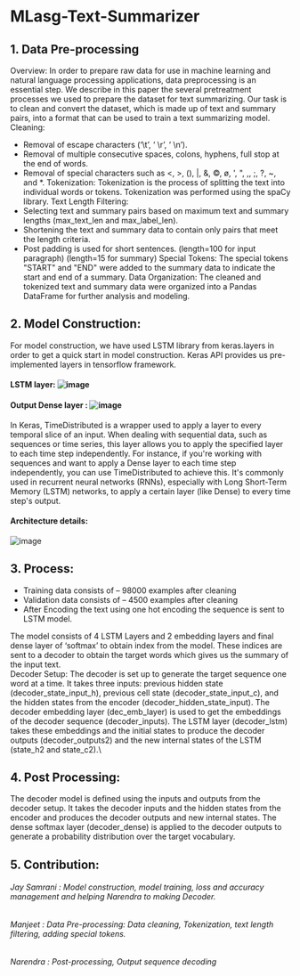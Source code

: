 # MLasg-Text-Summarizer
## 1. Data Pre-processing
Overview:
In order to prepare raw data for use in machine learning and natural language processing applications, data preprocessing is an essential step. We describe in this paper the several pretreatment processes we used to prepare the dataset for text summarizing. Our task is to clean and convert the dataset, which is made up of text and summary pairs, into a format that can be used to train a text summarizing model.
Cleaning: 
-	Removal of escape characters (‘\t’, ‘ \r’, ‘ \n’).
-	Removal of multiple consecutive spaces, colons, hyphens, full stop at the end of words.
-	Removal of special characters such as <, >, (), |, &, ©, ø, ', ", ,, ;, ?, ~, and *.
Tokenization:
	Tokenization is the process of splitting the text into individual words or tokens. Tokenization was performed using the spaCy library.
Text Length Filtering: 
-	Selecting text and summary pairs based on maximum text and summary lengths (max_text_len and max_label_len).
-	Shortening the text and summary data to contain only pairs that meet the length criteria.
- 	Post padding is used for short sentences. (length=100 for input paragraph) (length=15 for summary)
Special Tokens: 
The special tokens "START" and "END" were added to the summary data to indicate the start and end of a summary. 
Data Organization:
The cleaned and tokenized text and summary data were organized into a Pandas DataFrame for further analysis and modeling.

## 2. Model Construction:
For model construction, we have used LSTM library from keras.layers in order to get a quick start in model construction. Keras API provides us pre-implemented layers in tensorflow framework.
#### LSTM layer: ![image](https://github.com/JaySamrani/MLasg-Text-Summarizer/assets/111739529/971a9594-988d-4e11-b774-885dd685afe3)
#### Output Dense layer : ![image](https://github.com/JaySamrani/MLasg-Text-Summarizer/assets/111739529/03eba3f3-4de8-4dcb-adca-3d99dac7db27)

In Keras, TimeDistributed is a wrapper used to apply a layer to every temporal slice of an input. When dealing with sequential data, such as sequences or time series, this layer allows you to apply the specified layer to each time step independently. For instance, if you're working with sequences and want to apply a Dense layer to each time step independently, you can use TimeDistributed to achieve this. It's commonly used in recurrent neural networks (RNNs), especially with Long Short-Term Memory (LSTM) networks, to apply a certain layer (like Dense) to every time step's output.

#### Architecture details:
![image](https://github.com/JaySamrani/MLasg-Text-Summarizer/assets/111739529/9e5a357c-4d9a-450c-be48-71f3d5a11667)

## 3. Process:
- Training data consists of – 98000 examples after cleaning
- Validation data consists of – 4500 examples after cleaning
- After Encoding the text using one hot encoding the sequence is sent to LSTM model.

The model consists of 4 LSTM Layers and 2 embedding layers and final dense layer of ‘softmax’ to obtain index from the model. These indices are sent to a decoder to obtain the target words which gives us the summary of the input text. \
Decoder Setup: The decoder is set up to generate the target sequence one word at a time. It takes three inputs: previous hidden state (decoder_state_input_h), previous cell state (decoder_state_input_c), and the hidden states from the encoder (decoder_hidden_state_input). The decoder embedding layer (dec_emb_layer) is used to get the embeddings of the decoder sequence (decoder_inputs). The LSTM layer (decoder_lstm) takes these embeddings and the initial states to produce the decoder outputs (decoder_outputs2) and the new internal states of the LSTM (state_h2 and state_c2).\
## 4. Post Processing: 
The decoder model is defined using the inputs and outputs from the decoder setup. It takes the decoder inputs and the hidden states from the encoder and produces the decoder outputs and new internal states. The dense softmax layer (decoder_dense) is applied to the decoder outputs to generate a probability distribution over the target vocabulary.

## 5. Contribution:
###### Jay Samrani : Model construction, model training, loss and accuracy management and helping Narendra to making Decoder. 
###### Manjeet : Data Pre-processing: Data cleaning, Tokenization, text length filtering, adding special tokens. 
###### Narendra : Post-processing, Output sequence decoding 

